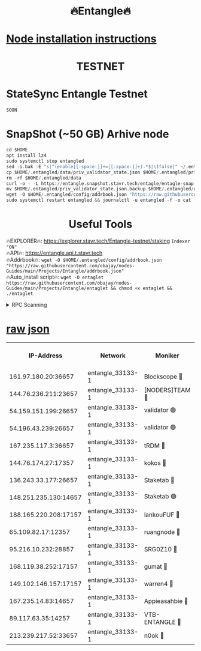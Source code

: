 <h1 align="center"> 🔥Entangle🔥</h1>

[Node installation instructions](https://github.com/obajay/nodes-Guides/tree/main/Projects/Entangle)
=

<h1 align="center"> TESTNET</h1>

# StateSync Entangle Testnet
```python
SOON
```
# SnapShot (~50 GB) Arhive node
```python
cd $HOME
apt install lz4
sudo systemctl stop entangled
sed -i.bak -E "s|^(enable[[:space:]]+=[[:space:]]+).*$|\1false|" ~/.entangled/config/config.toml
cp $HOME/.entangled/data/priv_validator_state.json $HOME/.entangled/priv_validator_state.json.backup
rm -rf $HOME/.entangled/data
curl -o - -L https://entangle.snapshot.stavr.tech/entagle/entagle-snap.tar.lz4 | lz4 -c -d - | tar -x -C $HOME/.entangled --strip-components 2
mv $HOME/.entangled/priv_validator_state.json.backup $HOME/.entangled/data/priv_validator_state.json
wget -O $HOME/.entangled/config/addrbook.json "https://raw.githubusercontent.com/obajay/nodes-Guides/main/Projects/Entangle/addrbook.json"
sudo systemctl restart entangled && journalctl -u entangled -f -o cat
```
 <h1 align="center"> Useful Tools</h1>
 
🔥EXPLORER🔥: https://explorer.stavr.tech/Entangle-testnet/staking        `Indexer "ON"` \
🔥API🔥:      https://entangle.api.t.stavr.tech \
🔥Addrbook🔥: ```wget -O $HOME/.entangled/config/addrbook.json "https://raw.githubusercontent.com/obajay/nodes-Guides/main/Projects/Entangle/addrbook.json"``` \
🔥Auto_install script🔥:  `wget -O entaglet https://raw.githubusercontent.com/obajay/nodes-Guides/main/Projects/Entangle/entaglet && chmod +x entaglet && ./entaglet`


<details>
<summary>RPC Scanning</summary>

<h2 align="center"> We scan nodes in real time every 4 hours. And we provide the final result of RPC endpoints.
We cannot influence the operation of these nodes in any way. </h2>


```python
If Voting Power is higher than 0 --> then the Node is a validator of the network and may be subject to attack and be a potential threat to the chain.
```
```python
We marked such validators with a red symbol
```

</details>

[raw json](https://rpc-check.entangt.stavr.tech/entangt/rpc-entangt-result.json)
=


<table><tr><th>IP-Address</th><th>Network</th><th>Moniker</th><th>Latest Block Height</th><th>Earliest Block Height</th><th>Catching Up</th><th>Tx Index</th><th>Voting Power</th><th>Scan Time</th></tr><tr><td>161.97.180.20:36657</td><td>entangle_33133-1</td><td>Blockscope 🔴</td><td>1316606</td><td>1</td><td>False</td><td>off</td><td>259586473635098</td><td>2023-12-25T16:05:49.445279895UTC</td></tr><tr><td>144.76.236.211:23657</td><td>entangle_33133-1</td><td>[NODERS]TEAM 🔴</td><td>1316608</td><td>1</td><td>False</td><td>off</td><td>47049700500000000</td><td>2023-12-25T16:06:02.171431832UTC</td></tr><tr><td>54.159.151.199:26657</td><td>entangle_33133-1</td><td>validator 🟢</td><td>1280815</td><td>1</td><td>False</td><td>on</td><td>0</td><td>2023-12-25T16:06:09.474865647UTC</td></tr><tr><td>54.196.43.239:26657</td><td>entangle_33133-1</td><td>validator 🟢</td><td>1316609</td><td>1</td><td>False</td><td>on</td><td>0</td><td>2023-12-25T16:06:10.204489228UTC</td></tr><tr><td>167.235.117.3:36657</td><td>entangle_33133-1</td><td>tRDM 🔴</td><td>1316610</td><td>1</td><td>False</td><td>on</td><td>59819660338000</td><td>2023-12-25T16:06:10.763920692UTC</td></tr><tr><td>144.76.174.27:17357</td><td>entangle_33133-1</td><td>kokos 🔴</td><td>1316608</td><td>145001</td><td>False</td><td>on</td><td>89890100000000</td><td>2023-12-25T16:05:58.906580459UTC</td></tr><tr><td>136.243.33.177:26657</td><td>entangle_33133-1</td><td>Staketab 🔴</td><td>1316608</td><td>660001</td><td>False</td><td>on</td><td>57511111100000</td><td>2023-12-25T16:06:04.448657667UTC</td></tr><tr><td>148.251.235.130:14657</td><td>entangle_33133-1</td><td>Staketab 🟢</td><td>1316606</td><td>660801</td><td>False</td><td>on</td><td>0</td><td>2023-12-25T16:05:49.174437567UTC</td></tr><tr><td>188.165.220.208:17157</td><td>entangle_33133-1</td><td>lankouFUF 🔴</td><td>1316607</td><td>725001</td><td>False</td><td>on</td><td>180899900000002</td><td>2023-12-25T16:05:54.506122332UTC</td></tr><tr><td>65.109.82.17:12357</td><td>entangle_33133-1</td><td>ruangnode 🔴</td><td>1316606</td><td>806001</td><td>False</td><td>off</td><td>261143217535902</td><td>2023-12-25T16:05:49.833192516UTC</td></tr><tr><td>95.216.10.232:28857</td><td>entangle_33133-1</td><td>SRG0Z10 🔴</td><td>1316605</td><td>842001</td><td>False</td><td>off</td><td>17477251056590</td><td>2023-12-25T16:05:46.884814283UTC</td></tr><tr><td>168.119.38.252:17157</td><td>entangle_33133-1</td><td>gumat 🔴</td><td>1316607</td><td>962001</td><td>False</td><td>on</td><td>314013548351851</td><td>2023-12-25T16:05:54.204686898UTC</td></tr><tr><td>149.102.146.157:17157</td><td>entangle_33133-1</td><td>warren4 🔴</td><td>1316608</td><td>1054001</td><td>False</td><td>on</td><td>241531178365442</td><td>2023-12-25T16:06:01.881813107UTC</td></tr><tr><td>167.235.14.83:14657</td><td>entangle_33133-1</td><td>Appieasahbie 🔴</td><td>1316609</td><td>1076001</td><td>False</td><td>on</td><td>44568809900999996</td><td>2023-12-25T16:06:10.482413570UTC</td></tr><tr><td>89.117.63.35:14257</td><td>entangle_33133-1</td><td>VTB-ENTANGLE 🔴</td><td>1316608</td><td>1162001</td><td>False</td><td>off</td><td>115826514071325</td><td>2023-12-25T16:05:59.381077230UTC</td></tr><tr><td>213.239.217.52:33657</td><td>entangle_33133-1</td><td>n0ok 🔴</td><td>1316609</td><td>1216609</td><td>False</td><td>off</td><td>46574292273662988</td><td>2023-12-25T16:06:08.794090589UTC</td></tr></table>
